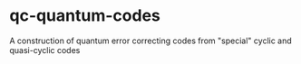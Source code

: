 # qc-quantum-codes
A construction of quantum error correcting codes from "special" cyclic and quasi-cyclic codes
